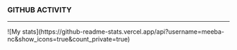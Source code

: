 ### GITHUB ACTIVITY
<hr>
![My stats](https://github-readme-stats.vercel.app/api?username=meeba-nc&show_icons=true&count_private=true)
